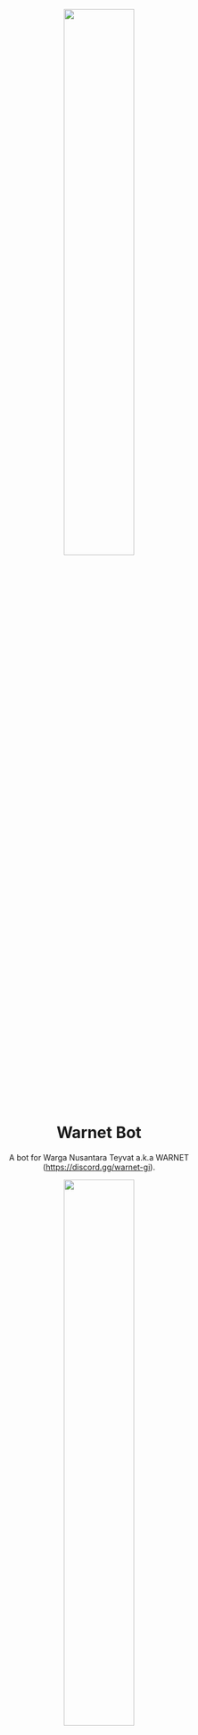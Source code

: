 <p align="center">
    <img src="https://user-images.githubusercontent.com/20255031/214029670-2d0495f5-4a00-40aa-8452-57324644486e.png" width="50%" style="text-align:center"/>
</p>

<h1 align="center">Warnet Bot</h1>
<p align="center">
    A bot for Warga Nusantara Teyvat a.k.a WARNET (<a href="https://discord.gg/warnet-gi">https://discord.gg/warnet-gi</a>).
</p>

<p align="center">
    <img src="https://user-images.githubusercontent.com/20255031/214031213-a4be0c93-3e01-4d80-a9bf-5927f632bf82.png" width="50%" style="text-align:center"/>
</p>

---

## How to contribute?
1. Clone the project
2. Create a [New Application](https://discord.com/developers/applications).
3. Create a bot by going to Bot -> Add Bot -> Yes, do it!
4. Copy the bot token and paste it into the `BOT_TOKEN` environment variable (see the next step).
5. Create `.env` file. It should contain these variables:
    ```bash
    DEVELOPMENT_BOT_TOKEN="YOUR_BOT_TOKEN"  # Optional
    BOT_TOKEN="YOUR_BOT_TOKEN"

    LOCAL_DB_URI="YOUR_LOCAL_DB_URI"
    LOCAL_DB_HOST="localhost"
    LOCAL_DB_NAME="YOUR_LOCAL_DB_NAME"
    LOCAL_DB_PORT="YOUR_LOCAL_DB_PORT"
    LOCAL_DB_USERNAME="YOUR_LOCAL_DB_USERNAME"
    LOCAL_DB_PASSWORD="YOUR_LOCAL_DB_PASSWORD"

    # Use these env variables only if you want to
    # test your hosted database when debug = False
    HOSTED_DB_URI="YOUR_HOSTED_DB_URI"
    HOSTED_DB_HOST="YOUR_DB_HOST"
    HOSTED_DB_NAME="YOUR_HOSTED_DB_NAME"
    HOSTED_DB_PORT="YOUR_HOSTED_DB_PORT"
    HOSTED_DB_USERNAME="YOUR_HOSTED_DB_USERNAME"
    HOSTED_DB_PASSWORD="YOUR_HOSTED_DB_PASSWORD"
    ```
6. Create python virtual environment by using `python -m venv env`.
7. Enter the virtual environment by using command `source env/Scripts/Activate` (Linux) or `env\Scripts\Activate.bat` (Windows)
8. Make sure you have installed `poetry`. Install it using `pip install poetry` on your virtual environment.
9. Install the depedencies using `poetry install`.
10. Make sure to install postgreSQL on local machine and execute the database creation script on `bot\data\db.sql`.
11. Change the `OWNER_ID` on config file `bot\config\config.py` with your own id for testing.
12. Set `debug=True` to run the bot in debug mode on `bot\__main__.py`.
13. To start the bot, use `poetry run task start`.

## Usage Guide
To learn how to use this bot, please visit our [wiki documentation](https://github.com/Iqrar99/WarnetBot/wiki) for the commands info.